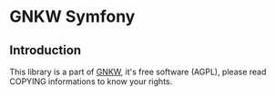 # GNKW Symfony

## Introduction

This library is a part of [GNKW](http://www.gnkw.org), it's free software (AGPL), please read COPYING informations to know your rights.